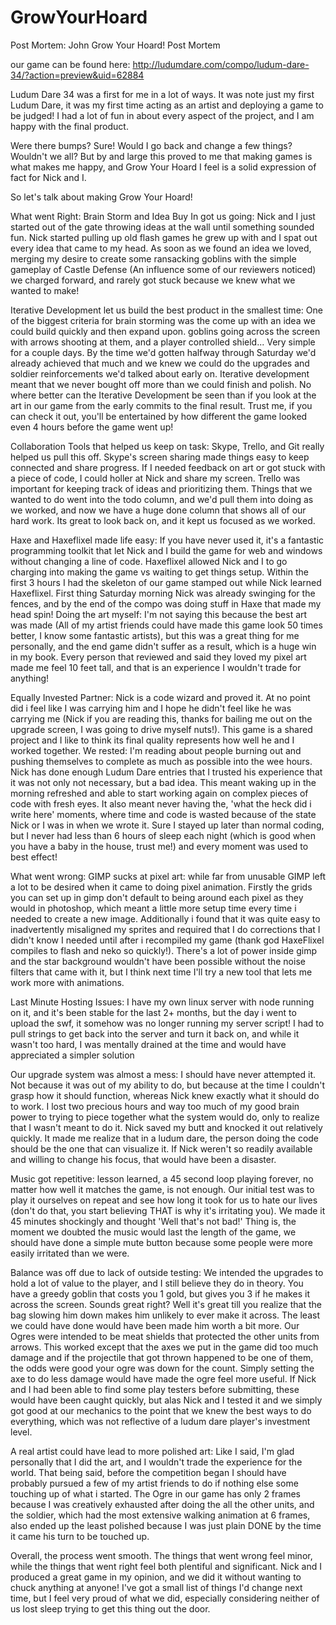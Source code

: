 # GrowYourHoard
Post Mortem: John Grow Your Hoard! Post Mortem

our game can be found here: http://ludumdare.com/compo/ludum-dare-34/?action=preview&uid=62884

Ludum Dare 34 was a first for me in a lot of ways. It was note just my first Ludum Dare, it was my first time acting as an artist and deploying a game to be judged! I had a lot of fun in about every aspect of the project, and I am happy with the final product.

Were there bumps? Sure! Would I go back and change a few things? Wouldn't we all? But by and large this proved to me that making games is what makes me happy, and Grow Your Hoard I feel is a solid expression of fact for Nick and I.

So let's talk about making Grow Your Hoard!

What went Right: Brain Storm and Idea Buy In got us going: Nick and I just started out of the gate throwing ideas at the wall until something sounded fun. Nick started pulling up old flash games he grew up with and I spat out every idea that came to my head. As soon as we found an idea we loved, merging my desire to create some ransacking goblins with the simple gameplay of Castle Defense (An influence some of our reviewers noticed) we charged forward, and rarely got stuck because we knew what we wanted to make!

Iterative Development let us build the best product in the smallest time: One of the biggest criteria for brain storming was the come up with an idea we could build quickly and then expand upon. goblins going across the screen with arrows shooting at them, and a player controlled shield... Very simple for a couple days. By the time we'd gotten halfway through Saturday we'd already achieved that much and we knew we could do the upgrades and soldier reinforcements we'd talked about early on. Iterative development meant that we never bought off more than we could finish and polish. No where better can the Iterative Development be seen than if you look at the art in our game from the early commits to the final result. Trust me, if you can check it out, you'll be entertained by how different the game looked even 4 hours before the game went up!

Collaboration Tools that helped us keep on task: Skype, Trello, and Git really helped us pull this off. Skype's screen sharing made things easy to keep connected and share progress. If I needed feedback on art or got stuck with a piece of code, I could holler at Nick and share my screen. Trello was important for keeping track of ideas and prioritizing them. Things that we wanted to do went into the todo column, and we'd pull them into doing as we worked, and now we have a huge done column that shows all of our hard work. Its great to look back on, and it kept us focused as we worked.

Haxe and Haxeflixel made life easy: If you have never used it, it's a fantastic programming toolkit that let Nick and I build the game for web and windows without changing a line of code. Haxeflixel allowed Nick and I to go charging into making the game vs waiting to get things setup. Within the first 3 hours I had the skeleton of our game stamped out while Nick learned Haxeflixel. First thing Saturday morning Nick was already swinging for the fences, and by the end of the compo was doing stuff in Haxe that made my head spin! Doing the art myself: I'm not saying this because the best art was made (All of my artist friends could have made this game look 50 times better, I know some fantastic artists), but this was a great thing for me personally, and the end game didn't suffer as a result, which is a huge win in my book. Every person that reviewed and said they loved my pixel art made me feel 10 feet tall, and that is an experience I wouldn't trade for anything!

Equally Invested Partner: Nick is a code wizard and proved it. At no point did i feel like I was carrying him and I hope he didn't feel like he was carrying me (Nick if you are reading this, thanks for bailing me out on the upgrade screen, I was going to drive myself nuts!). This game is a shared project and I like to think its final quality represents how well he and I worked together. We rested: I'm reading about people burning out and pushing themselves to complete as much as possible into the wee hours. Nick has done enough Ludum Dare entries that I trusted his experience that it was not only not necessary, but a bad idea. This meant waking up in the morning refreshed and able to start working again on complex pieces of code with fresh eyes. It also meant never having the, 'what the heck did i write here' moments, where time and code is wasted because of the state Nick or I was in when we wrote it. Sure I stayed up later than normal coding, but I never had less than 6 hours of sleep each night (which is good when you have a baby in the house, trust me!) and every moment was used to best effect!

What went wrong: GIMP sucks at pixel art: while far from unusable GIMP left a lot to be desired when it came to doing pixel animation. Firstly the grids you can set up in gimp don't default to being around each pixel as they would in photoshop, which meant a little more setup time every time i needed to create a new image. Additionally i found that it was quite easy to inadvertently misaligned my sprites and required that I do corrections that I didn't know I needed until after i recompiled my game (thank god HaxeFlixel compiles to flash and neko so quickly!). There's a lot of power inside gimp and the star background wouldn't have been possible without the noise filters that came with it, but I think next time I'll try a new tool that lets me work more with animations.

Last Minute Hosting Issues: I have my own linux server with node running on it, and it's been stable for the last 2+ months, but the day i went to upload the swf, it somehow was no longer running my server script! I had to pull strings to get back into the server and turn it back on, and while it wasn't too hard, I was mentally drained at the time and would have appreciated a simpler solution

Our upgrade system was almost a mess: I should have never attempted it. Not because it was out of my ability to do, but because at the time I couldn't grasp how it should function, whereas Nick knew exactly what it should do to work. I lost two precious hours and way too much of my good brain power to trying to piece together what the system would do, only to realize that I wasn't meant to do it. Nick saved my butt and knocked it out relatively quickly. It made me realize that in a ludum dare, the person doing the code should be the one that can visualize it. If Nick weren't so readily available and willing to change his focus, that would have been a disaster.

Music got repetitive: lesson learned, a 45 second loop playing forever, no matter how well it matches the game, is not enough. Our initial test was to play it ourselves on repeat and see how long it took for us to hate our lives (don't do that, you start believing THAT is why it's irritating you). We made it 45 minutes shockingly and thought 'Well that's not bad!' Thing is, the moment we doubted the music would last the length of the game, we should have done a simple mute button because some people were more easily irritated than we were.

Balance was off due to lack of outside testing: We intended the upgrades to hold a lot of value to the player, and I still believe they do in theory. You have a greedy goblin that costs you 1 gold, but gives you 3 if he makes it across the screen. Sounds great right? Well it's great till you realize that the bag slowing him down makes him unlikely to ever make it across. The least we could have done would have been made him worth a bit more. Our Ogres were intended to be meat shields that protected the other units from arrows. This worked except that the axes we put in the game did too much damage and if the projectile that got thrown happened to be one of them, the odds were good your ogre was down for the count. Simply setting the axe to do less damage would have made the ogre feel more useful. If Nick and I had been able to find some play testers before submitting, these would have been caught quickly, but alas Nick and I tested it and we simply got good at our mechanics to the point that we knew the best ways to do everything, which was not reflective of a ludum dare player's investment level.

A real artist could have lead to more polished art: Like I said, I'm glad personally that I did the art, and I wouldn't trade the experience for the world. That being said, before the competition began I should have probably pursued a few of my artist friends to do if nothing else some touching up of what i started. The Ogre in our game has only 2 frames because I was creatively exhausted after doing the all the other units, and the soldier, which had the most extensive walking animation at 6 frames, also ended up the least polished because I was just plain DONE by the time it came his turn to be touched up.

Overall, the process went smooth. The things that went wrong feel minor, while the things that went right feel both plentiful and significant. Nick and I produced a great game in my opinion, and we did it without wanting to chuck anything at anyone! I've got a small list of things I'd change next time, but I feel very proud of what we did, especially considering neither of us lost sleep trying to get this thing out the door.

